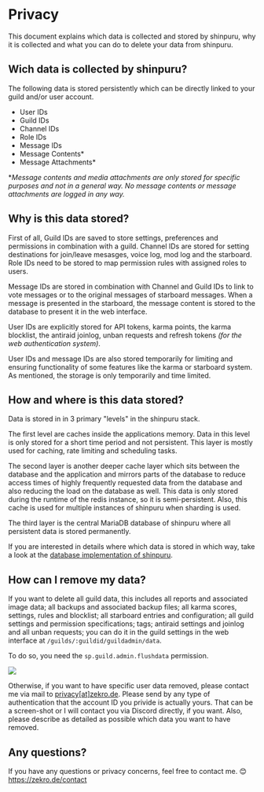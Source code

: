 # Privacy

This document explains which data is collected and stored by shinpuru, why it is collected and what you can do to delete your data from shinpuru.

## Wich data is collected by shinpuru?

The following data is stored persistently which can be directly linked to your guild and/or user account.

- User IDs
- Guild IDs
- Channel IDs
- Role IDs
- Message IDs
- Message Contents*
- Message Attachments*

**Message contents and media attachments are only stored for specific purposes and not in a general way. No message contents or message attachments are logged in any way.*

## Why is this data stored?

First of all, Guild IDs are saved to store settings, preferences and permissions in combination with a guild. Channel IDs are stored for setting destinations for join/leave mesasges, voice log, mod log and the starboard. Role IDs need to be stored to map permission rules with assigned roles to users.

Message IDs are stored in combination with Channel and Guild IDs to link to vote messages or to the original messages of starboard messages. When a message is presented in the starboard, the message content is stored to the database to present it in the web interface.

User IDs are explicitly stored for API tokens, karma points, the karma blocklist, the antiraid joinlog, unban requests and refresh tokens *(for the web authentication system)*.

User IDs and message IDs are also stored temporarily for limiting and ensuring functionality of some features like the karma or starboard system. As mentioned, the storage is only temporarily and time limited.

## How and where is this data stored?

Data is stored in in 3 primary "levels" in the shinpuru stack.

The first level are caches inside the applications memory. Data in this level is only stored for a short time period and not persistent. This layer is mostly used for caching, rate limiting and scheduling tasks.

The second layer is another deeper cache layer which sits between the database and the application and mirrors parts of the database to reduce access times of highly frequently requested data from the database and also reducing the load on the database as well. This data is only stored during the runtime of the redis instance, so it is semi-persistent. Also, this cache is used for multiple instances of shinpuru when sharding is used.

The third layer is the central MariaDB database of shinpuru where all persistent data is stored permanently.

If you are interested in details where which data is stored in which way, take a look at the [database implementation of shinpuru](https://github.com/zekroTJA/shinpuru/tree/master/internal/services/database).

## How can I remove my data?

If you want to delete all guild data, this includes all reports and associated image data; all backups and associated backup files; all karma scores, settings, rules and blocklist; all starboard entries and configuration; all guild settings and permission specifications; tags; antiraid settings and joinlog and all unban requests; you can do it in the guild settings in the web interface at `/guilds/:guildid/guildadmin/data`.

To do so, you need the `sp.guild.admin.flushdata` permission.

![](https://i.imgur.com/vI2J0k9.png)

Otherwise, if you want to have specific user data removed, please contact me via mail to [privacy[at]zekro.de](mailto:privacy@zekro.de). Please send by any type of authentication that the account ID you privide is actually yours. That can be a screen-shot or I will contact you via Discord directly, if you want. Also, please describe as detailed as possible which data you want to have removed.

## Any questions?

If you have any questions or privacy concerns, feel free to contact me. 😊  
https://zekro.de/contact